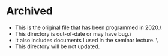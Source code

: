 # Archived
* This is the original file that has been programmed in 2020.\
* This directory is out-of-date or may have bug.\
* It also includes documents I used in the seminar lecture. \
* This directory will be not updated.